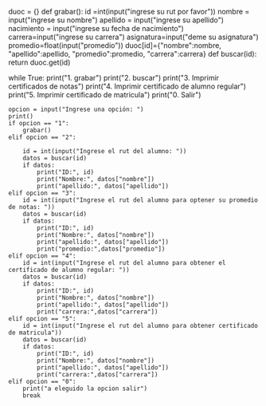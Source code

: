 duoc =  {}
def grabar():
    id =int(input("ingrese su rut por favor"))
    nombre = input("ingrese su nombre")
    apellido = input("ingrese su apellido")
    nacimiento = input("ingrese su fecha de nacimiento")
    carrera=input("ingrese su carrera")
    asignatura=input("deme su asignatura")
    promedio=float(input("promedio"))
    duoc[id]={"nombre":nombre, "apellido":apellido, "promedio":promedio, "carrera":carrera}
def buscar(id):
    return duoc.get(id)
    

while True:
    print("1. grabar")
    print("2. buscar")
    print("3. Imprimir certificados de notas")
    print("4. Imprimir certificado de alumno regular")
    print("5. Imprimir certificado de matricula")
    print("0. Salir")

    opcion = input("Ingrese una opción: ")
    print()
    if opcion == "1":
        grabar()
    elif opcion == "2":
        
        id = int(input("Ingrese el rut del alumno: "))
        datos = buscar(id)
        if datos:
            print("ID:", id)
            print("Nombre:", datos["nombre"])
            print("apellido:", datos["apellido"])
    elif opcion == "3":
        id = int(input("Ingrese el rut del alumno para optener su promedio de notas: "))
        datos = buscar(id)
        if datos:
            print("ID:", id)
            print("Nombre:", datos["nombre"])
            print("apellido:", datos["apellido"])
            print("promedio:",datos["promedio"])  
    elif opcion == "4":
        id = int(input("Ingrese el rut del alumno para obtener el certificado de alumno regular: "))
        datos = buscar(id)
        if datos:
            print("ID:", id)
            print("Nombre:", datos["nombre"])
            print("apellido:", datos["apellido"])
            print("carrera:",datos["carrera"])
    elif opcion == "5":
        id = int(input("Ingrese el rut del alumno para obtener certificado de matricula"))
        datos = buscar(id)
        if datos:
            print("ID:", id)
            print("Nombre:", datos["nombre"])
            print("apellido:", datos["apellido"])
            print("carrera:",datos["carrera"]) 
    elif opcion == "0":
        print("a eleguido la opcion salir")
        break        
            
